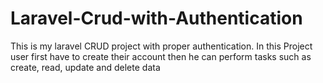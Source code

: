 # Laravel-Crud-with-Authentication
This is my laravel CRUD project with proper authentication. In this Project user first have to create their account then he can perform tasks such as create, read, update and delete data
